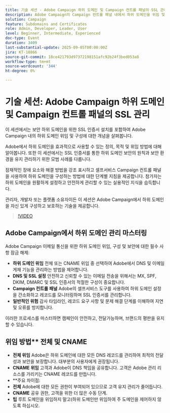 ```yaml
---
title: 기술 세션 - Adobe Campaign 하위 도메인 및 Campaign 컨트롤 패널의 SSL 관리
description: Adobe Campaign의 Campaign 컨트롤 패널 내에서 하위 도메인을 위임 및 구성하고, SSL 인증서를 설정하고, 구성을 모니터링하여 안전한 이메일 전달성을 보장하는 방법을 알아봅니다.
solution: Campaign
feature: Subdomains and Certificates
role: Admin, Developer, Leader, User
level: Beginner, Intermediate, Experienced
doc-type: Event
duration: 3409
last-substantial-update: 2025-09-05T00:00:00Z
jira: KT-18866
source-git-commit: 18ce421793d97372198151afc92b24f3bed053a8
workflow-type: tm+mt
source-wordcount: '344'
ht-degree: 0%

---
```



# 기술 세션: Adobe Campaign 하위 도메인 및 Campaign 컨트롤 패널의 SSL 관리

이 세션에서는 보안 하위 도메인을 위한 SSL 인증서 설치를 포함하여 Adobe Campaign 내의 하위 도메인 위임 및 구성에 대한 개념을 살펴봅니다.

Adobe에서 하위 도메인을 효과적으로 사용할 수 있는 정의, 목적 및 위임 방법에 대해 알아봅니다. 또한 이 세션에서는 SSL 인증서를 통한 하위 도메인 보안의 원칙과 보안 환경을 유지 관리하기 위한 모범 사례를 다룹니다.

잠재적인 장애 요소와 해결 방법을 강조 표시하고 셀프서비스 Campaign 컨트롤 패널을 사용하여 하위 도메인을 구성하는 방법에 대한 단계별 지침을 제공합니다. 참가자는 하위 도메인을 원활하게 설정하고 안전하게 관리할 수 있는 실용적인 지식을 습득합니다.

관리자, 개발자 또는 플랫폼 소유자이든 이 세션은 Adobe Campaign에서 하위 도메인을 자신 있게 구성하고 보호하는 기술을 제공합니다.

>[!VIDEO](https://video.tv.adobe.com/v/3471391/?learn=on&enablevpops)

## Adobe Campaign에서 하위 도메인 관리 마스터링

Adobe Campaign 이메일 통신을 위한 하위 도메인 위임, 구성 및 보안에 대한 필수 사항 잠금 해제:

* **하위 도메인 위임** 전체 또는 CNAME 위임 중 선택하여 Adobe에서 DNS 및 이메일 게재 기능을 관리하는 방법을 제어합니다.
* **DNS 및 SSL 설정** 안전하고 신뢰할 수 있는 이메일 전송을 위해서는 MX, SPF, DKIM, DMARC 및 SSL 인증서의 적절한 구성이 중요합니다.
* **Campaign 컨트롤 패널** Adobe의 셀프서비스 도구를 사용하여 하위 도메인 설정을 간소화하고 레코드를 모니터링하며 SSL 인증서를 관리합니다.
* **일반적인 위험** 감사 타임라인, 레코드 요구 사항 및 문제 해결 단계를 이해하여 지연 및 오류를 방지합니다.

이러한 프로세스를 마스터하면 캠페인이 안전하고, 전달가능하며, 브랜드의 평판을 유지할 수 있습니다.

## 위임 방법** 전체 및 CNAME

* **전체 위임** Adobe은 하위 도메인에 대한 모든 DNS 레코드를 관리하여 최적의 전달성과 보안을 보장합니다. 대부분의 사용자에게 권장됩니다.
* **CNAME 위임** 고객과 Adobe이 DNS 책임을 공유합니다. 고객은 Adobe 관리 리소스를 가리키는 CNAME 레코드를 만듭니다.
* **주요 차이점:
* **전체** Adobe에 대한 모든 권한이 부여되어 있으므로 고객 유지 관리가 줄어듭니다.
* **CNAME** 공유 권한, 고객을 위한 더 많은 수동 단계.
* **팁** 루트 도메인을 위임하지 말고(하위 도메인만 위임하여 주 도메인을 제어하지 않도록 하십시오.
